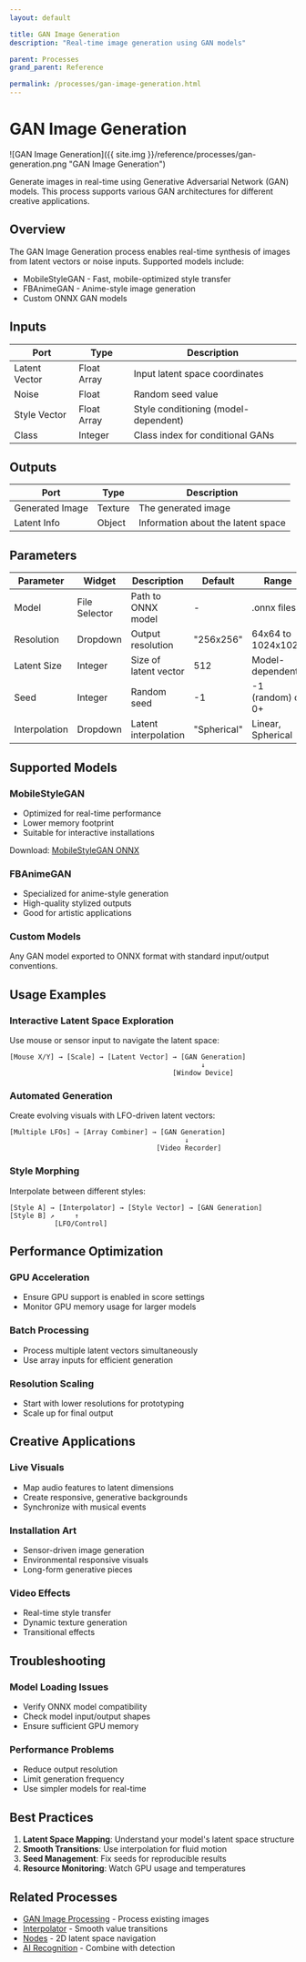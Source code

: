 ```yaml
---
layout: default

title: GAN Image Generation
description: "Real-time image generation using GAN models"

parent: Processes
grand_parent: Reference

permalink: /processes/gan-image-generation.html
---
```

# GAN Image Generation

![GAN Image Generation]({{ site.img }}/reference/processes/gan-generation.png "GAN Image Generation")

Generate images in real-time using Generative Adversarial Network (GAN) models. This process supports various GAN architectures for different creative applications.

## Overview

The GAN Image Generation process enables real-time synthesis of images from latent vectors or noise inputs. Supported models include:
- MobileStyleGAN - Fast, mobile-optimized style transfer
- FBAnimeGAN - Anime-style image generation
- Custom ONNX GAN models

## Inputs

| Port | Type | Description |
|------|------|-------------|
| Latent Vector | Float Array | Input latent space coordinates |
| Noise | Float | Random seed value |
| Style Vector | Float Array | Style conditioning (model-dependent) |
| Class | Integer | Class index for conditional GANs |

## Outputs

| Port | Type | Description |
|------|------|-------------|
| Generated Image | Texture | The generated image |
| Latent Info | Object | Information about the latent space |

## Parameters

| Parameter | Widget | Description | Default | Range |
|-----------|--------|-------------|---------|-------|
| Model | File Selector | Path to ONNX model | - | .onnx files |
| Resolution | Dropdown | Output resolution | "256x256" | 64x64 to 1024x1024 |
| Latent Size | Integer | Size of latent vector | 512 | Model-dependent |
| Seed | Integer | Random seed | -1 | -1 (random) or 0+ |
| Interpolation | Dropdown | Latent interpolation | "Spherical" | Linear, Spherical |

## Supported Models

### MobileStyleGAN
- Optimized for real-time performance
- Lower memory footprint
- Suitable for interactive installations

Download: [MobileStyleGAN ONNX](https://github.com/bes-dev/MobileStyleGAN.pytorch)

### FBAnimeGAN
- Specialized for anime-style generation
- High-quality stylized outputs
- Good for artistic applications

### Custom Models
Any GAN model exported to ONNX format with standard input/output conventions.

## Usage Examples

### Interactive Latent Space Exploration

Use mouse or sensor input to navigate the latent space:

```
[Mouse X/Y] → [Scale] → [Latent Vector] → [GAN Generation]
                                               ↓
                                        [Window Device]
```

### Automated Generation

Create evolving visuals with LFO-driven latent vectors:

```
[Multiple LFOs] → [Array Combiner] → [GAN Generation]
                                           ↓
                                    [Video Recorder]
```

### Style Morphing

Interpolate between different styles:

```
[Style A] → [Interpolator] → [Style Vector] → [GAN Generation]
[Style B] ↗     ↑
           [LFO/Control]
```

## Performance Optimization

### GPU Acceleration
- Ensure GPU support is enabled in score settings
- Monitor GPU memory usage for larger models

### Batch Processing
- Process multiple latent vectors simultaneously
- Use array inputs for efficient generation

### Resolution Scaling
- Start with lower resolutions for prototyping
- Scale up for final output

## Creative Applications

### Live Visuals
- Map audio features to latent dimensions
- Create responsive, generative backgrounds
- Synchronize with musical events

### Installation Art
- Sensor-driven image generation
- Environmental responsive visuals
- Long-form generative pieces

### Video Effects
- Real-time style transfer
- Dynamic texture generation
- Transitional effects

## Troubleshooting

### Model Loading Issues
- Verify ONNX model compatibility
- Check model input/output shapes
- Ensure sufficient GPU memory

### Performance Problems
- Reduce output resolution
- Limit generation frequency
- Use simpler models for real-time

## Best Practices

1. **Latent Space Mapping**: Understand your model's latent space structure
2. **Smooth Transitions**: Use interpolation for fluid motion
3. **Seed Management**: Fix seeds for reproducible results
4. **Resource Monitoring**: Watch GPU usage and temperatures

## Related Processes

- [GAN Image Processing](/processes/gan-image-processing.html) - Process existing images
- [Interpolator](/processes/interpolator.html) - Smooth value transitions
- [Nodes](/processes/nodes.html) - 2D latent space navigation
- [AI Recognition](/processes/ai-recognition.html) - Combine with detection